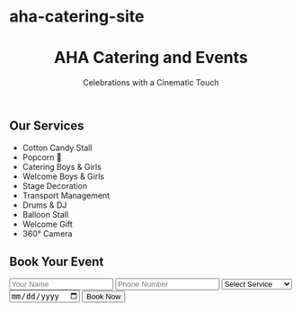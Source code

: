 # aha-catering-site
<!DOCTYPE html>
<html lang="en">
<head>
  <meta charset="UTF-8">
  <title>AHA Catering and Events</title>
  <link rel="stylesheet" href="style.css">
  <link href="https://fonts.googleapis.com/css2?family=Bebas+Neue&family=Poppins&display=swap" rel="stylesheet">
</head>
<body>
  <header>
    <h1>AHA Catering and Events</h1>
    <p class="tagline">Celebrations with a Cinematic Touch</p>
  </header>

  <section id="services">
    <h2>Our Services</h2>
    <ul>
      <li>Cotton Candy Stall</li>
      <li>Popcorn 🍿</li>
      <li>Catering Boys & Girls</li>
      <li>Welcome Boys & Girls</li>
      <li>Stage Decoration</li>
      <li>Transport Management</li>
      <li>Drums & DJ</li>
      <li>Balloon Stall</li>
      <li>Welcome Gift</li>
      <li>360° Camera</li>
    </ul>
  </section>

  <section id="booking">
    <h2>Book Your Event</h2>
    <form>
      <input type="text" placeholder="Your Name" required>
      <input type="tel" placeholder="Phone Number" required>
      <select required>
        <option>Select Service</option>
        <option>Catering</option>
        <option>DJ & Drums</option>
        <option>Stage Decoration</option>
        <option>360° Camera</option>
      </select>
      <input type="date" required>
      <button type="submit">Book Now</button>
